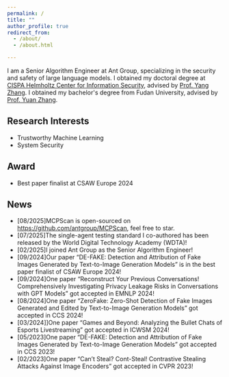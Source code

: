 ```yaml
---
permalink: /
title: ""
author_profile: true
redirect_from: 
  - /about/
  - /about.html

---
```


I am a Senior Algorithm Engineer at Ant Group, specializing in the security and safety of large language models. I obtained my doctoral degree at [CISPA Helmholtz Center for Information Security](https://cispa.de/), advised by [Prof. Yang Zhang](https://yangzhangalmo.github.io/). I obtained my bachelor's degree from Fudan University, advised by [Prof. Yuan Zhang](https://yuanxzhang.github.io/). 

## Research Interests

- Trustworthy Machine Learning
- System Security

## Award

- Best paper finalist at CSAW Europe 2024

## News
- [08/2025]MCPScan is open-sourced on https://github.com/antgroup/MCPScan, feel free to star.
- [07/2025]The single-agent testing standard I co-authored has been released by the World Digital Technology Academy (WDTA)!
- [02/2025]I joined Ant Group as the Senior Algorithm Engineer!
- [09/2024]Our paper “DE-FAKE: Detection and Attribution of Fake Images Generated by Text-to-Image Generation Models” is in the best paper finalist of CSAW Europe 2024!
- [09/2024]One paper “Reconstruct Your Previous Conversations! Comprehensively Investigating Privacy Leakage Risks in Conversations with GPT Models” got accepted in EMNLP 2024!
- [08/2024]One paper “ZeroFake: Zero-Shot Detection of Fake Images Generated and Edited by Text-to-Image Generation Models” got accepted in CCS 2024!
- [03/2024]]One paper “Games and Beyond: Analyzing the Bullet Chats of Esports Livestreaming” got accepted in ICWSM 2024!
- [05/2023]One paper “DE-FAKE: Detection and Attribution of Fake Images Generated by Text-to-Image Generation Models” got accepted in CCS 2023!
- [02/2023]One paper “Can’t Steal? Cont-Steal! Contrastive Stealing Attacks Against Image Encoders” got accepted in CVPR 2023!
